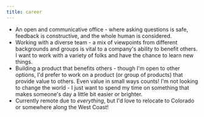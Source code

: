 ```yaml
---
title: career
---
```


- An open and communicative office - where asking questions is safe, feedback is constructive, and the whole human is considered.
- Working with a diverse team - a mix of viewpoints from different backgrounds and groups is vital to a company's ability to benefit others. I want to work with a variety of folks and have the chance to learn new things.
- Building a product that benefits others - though I'm open to other options, I'd prefer to work on a product (or group of products) that provide value to others. Even value in small ways counts! I'm not looking to change the world - I just want to spend my time on something that makes someone's day a little bit easier or brighter.
- Currently remote due to *everything*, but I'd love to relocate to Colorado or somewhere along the West Coast!
